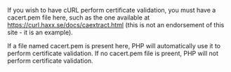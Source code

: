 If you wish to have cURL perform certificate validation, you must have a cacert.pem file here, such as the one available at https://curl.haxx.se/docs/caextract.html (this is not an endorsement of this site - it is an example).

If a file named cacert.pem is present here, PHP will automatically use it to perform certificate validation.
If no cacert.pem file is preent, PHP will not perform certificate validation.